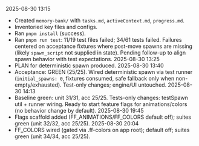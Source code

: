 2025-08-30 13:15
- Created `memory-bank/` with `tasks.md`, `activeContext.md`, `progress.md`.
- Inventoried key files and configs.
- Ran `pnpm install` (success).
- Ran `pnpm run test`: 11/19 test files failed; 34/61 tests failed. Failures centered on acceptance fixtures where post-move spawns are missing (likely `spawn_script` not supplied in state). Pending follow-up to align spawn behavior with test expectations.
2025-08-30 13:25
- PLAN for deterministic spawn produced.
2025-08-30 13:40
- Acceptance: GREEN (25/25). Wired deterministic spawn via test runner (`initial_spawns: 0`, fixtures consumed, safe fallback only when non-empty/exhausted). Test-only changes; engine/UI untouched.
2025-08-30 14:13
- Baseline green: unit 31/31, acc 25/25. Tests-only changes: testSpawn util + runner wiring. Ready to start feature flags for animations/colors (no behavior change by default).
2025-08-30 19:45
- Flags scaffold added (FF_ANIMATIONS/FF_COLORS default off); suites green (unit 32/32, acc 25/25).
2025-08-30 20:04
- FF_COLORS wired (gated via .ff-colors on app root); default off; suites green (unit 34/34, acc 25/25).
